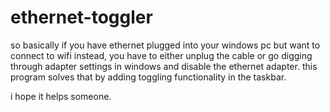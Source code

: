 # ethernet-toggler

so basically if you have ethernet plugged into your windows pc but want to connect to wifi instead, you have to either unplug the cable or go digging through adapter settings in windows and disable the ethernet adapter. 
this program solves that by adding toggling functionality in the taskbar.

i hope it helps someone.
